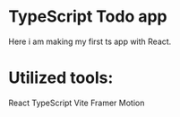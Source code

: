 # TypeScript Todo app
Here i am making my first ts app with React.

# Utilized tools:
React
TypeScript
Vite
Framer Motion

